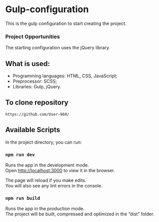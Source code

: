 # Gulp-configuration

This is the gulp configuration to start creating the project.

### Project Opportunities

The starting configuration uses the jQuery library.

## What is used:

- Programming languages: HTML, CSS, JavaScript;
- Preprocessor: SCSS;
- Libraries: Gulp, jQuery.

## To clone repository

```shell
https://github.com/User-960/
```

## Available Scripts

In the project directory, you can run:

### `npm run dev`

Runs the app in the development mode.\
Open [http://localhost:3000](http://localhost:3000) to view it in the browser.

The page will reload if you make edits.\
You will also see any lint errors in the console.

### `npm run build`

Runs the app in the production mode.\
The project will be built, compressed and optimized in the “dist” folder.
